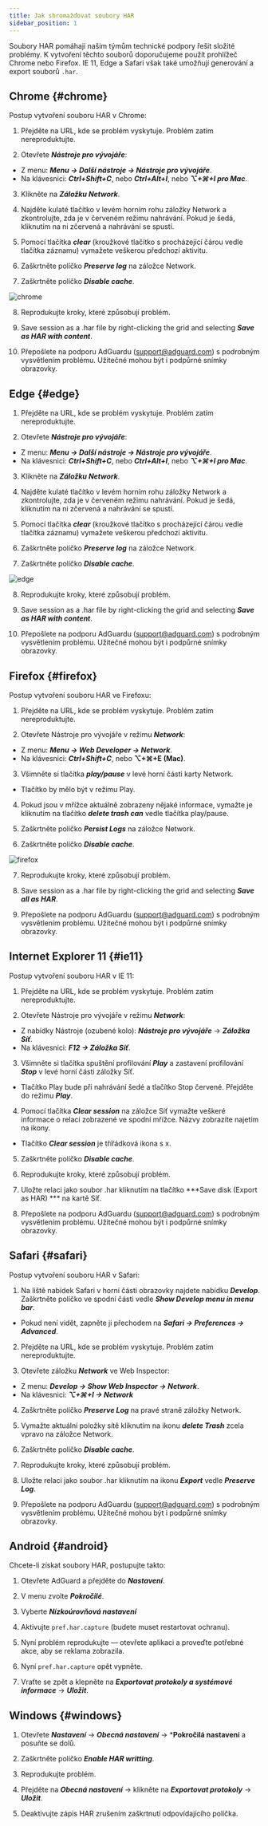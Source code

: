 ```yaml
---
title: Jak shromažďovat soubory HAR
sidebar_position: 1
---
```


Soubory HAR pomáhají našim týmům technické podpory řešit složité problémy. K vytvoření těchto souborů doporučujeme použít prohlížeč Chrome nebo Firefox. IE 11, Edge a Safari však také umožňují generování a export souborů `.har`.

## Chrome {#chrome}

Postup vytvoření souboru HAR v Chrome:

1. Přejděte na URL, kde se problém vyskytuje. Problém zatím nereproduktujte.

2. Otevřete ***Nástroje pro vývojáře***:

- Z menu: ***Menu → Další nástroje → Nástroje pro vývojáře***.
- Na klávesnici: ***Ctrl+Shift+C***, nebo ***Ctrl+Alt+I***, nebo ***⌥+⌘+I pro Mac***.

3. Klikněte na ***Záložku Network***.

4. Najděte kulaté tlačítko v levém horním rohu záložky Network a zkontrolujte, zda je v červeném režimu nahrávání. Pokud je šedá, kliknutím na ni zčervená a nahrávání se spustí.

5. Pomocí tlačítka ***clear*** (kroužkové tlačítko s procházející čárou vedle tlačítka záznamu) vymažete veškerou předchozí aktivitu.

6. Zaškrtněte políčko ***Preserve log*** na záložce Network.

7. Zaškrtněte políčko ***Disable cache***.

![chrome](https://cdn.adtidy.org/content/Kb/ad_blocker/guides/chrome.png)

8. Reprodukujte kroky, které způsobují problém.

9. Save session as a .har file by right-clicking the grid and selecting ***Save as HAR with content***.

10. Přepošlete na podporu AdGuardu (support@adguard.com) s podrobným vysvětlením problému. Užitečné mohou být i podpůrné snímky obrazovky.

## Edge {#edge}

1. Přejděte na URL, kde se problém vyskytuje. Problém zatím nereproduktujte.

2. Otevřete ***Nástroje pro vývojáře***:

- Z menu: ***Menu → Další nástroje → Nástroje pro vývojáře***.
- Na klávesnici: ***Ctrl+Shift+C***, nebo ***Ctrl+Alt+I***, nebo ***⌥+⌘+I pro Mac***.

3. Klikněte na ***Záložku Network***.

4. Najděte kulaté tlačítko v levém horním rohu záložky Network a zkontrolujte, zda je v červeném režimu nahrávání. Pokud je šedá, kliknutím na ni zčervená a nahrávání se spustí.

5. Pomocí tlačítka ***clear*** (kroužkové tlačítko s procházející čárou vedle tlačítka záznamu) vymažete veškerou předchozí aktivitu.

6. Zaškrtněte políčko ***Preserve log*** na záložce Network.

7. Zaškrtněte políčko ***Disable cache***.

![edge](https://cdn.adtidy.org/content/Kb/ad_blocker/guides/edge.png)

8. Reprodukujte kroky, které způsobují problém.

9. Save session as a .har file by right-clicking the grid and selecting ***Save as HAR with content***.

10. Přepošlete na podporu AdGuardu (support@adguard.com) s podrobným vysvětlením problému. Užitečné mohou být i podpůrné snímky obrazovky.

## Firefox {#firefox}

Postup vytvoření souboru HAR ve Firefoxu:

1. Přejděte na URL, kde se problém vyskytuje. Problém zatím nereproduktujte.

2. Otevřete Nástroje pro vývojáře v režimu ***Network***:
- Z menu: ***Menu → Web Developer → Network***.
- Na klávesnici: ***Ctrl+Shift+C***, nebo **⌥+⌘+E (Mac)**.

3. Všimněte si tlačítka ***play/pause*** v levé horní části karty Network.
- Tlačítko by mělo být v režimu Play.

4. Pokud jsou v mřížce aktuálně zobrazeny nějaké informace, vymažte je kliknutím na tlačítko ***delete trash can*** vedle tlačítka play/pause.

5. Zaškrtněte políčko ***Persist Logs*** na záložce Network.

6. Zaškrtněte políčko ***Disable cache***.

![firefox](https://cdn.adtidy.org/content/Kb/ad_blocker/guides/firefox.png)

7. Reprodukujte kroky, které způsobují problém.

8. Save session as a .har file by right-clicking the grid and selecting ***Save all as HAR***.

9. Přepošlete na podporu AdGuardu (support@adguard.com) s podrobným vysvětlením problému. Užitečné mohou být i podpůrné snímky obrazovky.

## Internet Explorer 11 {#ie11}

Postup vytvoření souboru HAR v IE 11:

1. Přejděte na URL, kde se problém vyskytuje. Problém zatím nereproduktujte.

2. Otevřete Nástroje pro vývojáře v režimu ***Network***:
- Z nabídky Nástroje (ozubené kolo): ***Nástroje pro vývojáře*** → ***Záložka Síť***.
- Na klávesnici: ***F12 → Záložka Síť***.

3. Všimněte si tlačítka spuštění profilování ***Play*** a zastavení profilování ***Stop*** v levé horní části záložky Síť.
- Tlačítko Play bude při nahrávání šedé a tlačítko Stop červené. Přejděte do režimu ***Play***.

4. Pomocí tlačítka ***Clear session*** na záložce Síť vymažte veškeré informace o relaci zobrazené ve spodní mřížce. Názvy zobrazíte najetím na ikony.
- Tlačítko ***Clear session*** je třířádková ikona s x.

5. Zaškrtněte políčko ***Disable cache***.

6. Reprodukujte kroky, které způsobují problém.

7. Uložte relaci jako soubor .har kliknutím na tlačítko ***Save disk (Export as HAR) *** na kartě Síť.

8. Přepošlete na podporu AdGuardu (support@adguard.com) s podrobným vysvětlením problému. Užitečné mohou být i podpůrné snímky obrazovky.

## Safari {#safari}

Postup vytvoření souboru HAR v Safari:

1. Na liště nabídek Safari v horní části obrazovky najdete nabídku ***Develop***. Zaškrtněte políčko ve spodní části vedle ***Show Develop menu in menu bar***.
- Pokud není vidět, zapněte ji přechodem na ***Safari → Preferences → Advanced***.

2. Přejděte na URL, kde se problém vyskytuje. Problém zatím nereproduktujte.

3. Otevřete záložku ***Network*** ve Web Inspector:
- Z menu: ***Develop → Show Web Inspector → Network***.
- Na klávesnici: ***⌥+⌘+I → Network***

4. Zaškrtněte políčko ***Preserve Log*** na pravé straně záložky Network.

5. Vymažte aktuální položky sítě kliknutím na ikonu ***delete Trash*** zcela vpravo na záložce Network.

6. Zaškrtněte políčko ***Disable cache***.

7. Reprodukujte kroky, které způsobují problém.

8. Uložte relaci jako soubor .har kliknutím na ikonu ***Export*** vedle ***Preserve Log***.

9. Přepošlete na podporu AdGuardu (support@adguard.com) s podrobným vysvětlením problému. Užitečné mohou být i podpůrné snímky obrazovky.

## Android {#android}

Chcete-li získat soubory HAR, postupujte takto:

1. Otevřete AdGuard a přejděte do ***Nastavení***.

2. V menu zvolte ***Pokročilé***.

3. Vyberte ***Nízkoúrovňová nastavení***

4. Aktivujte `pref.har.capture` (budete muset restartovat ochranu).

5. Nyní problém reprodukujte — otevřete aplikaci a proveďte potřebné akce, aby se reklama zobrazila.

6. Nyní `pref.har.capture` opět vypněte.

7. Vraťte se zpět a klepněte na ***Exportovat protokoly a systémové informace*** → ***Uložit***.

## Windows {#windows}

1. Otevřete ***Nastavení*** → ***Obecná nastavení*** → ***Pokročilá nastavení** a posuňte se dolů.

2. Zaškrtněte políčko ***Enable HAR writting***.

3. Reprodukujte problém.

4. Přejděte na ***Obecná nastavení*** → klikněte na ***Exportovat protokoly*** → ***Uložit***.

5. Deaktivujte zápis HAR zrušením zaškrtnutí odpovídajícího políčka.
